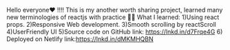 Hello everyone❤ !!!!
This is my another worth sharing project, 
learned many new terminologies of reactjs with practice 🎊🙌
What I learned:
1)Using react props.
2)Responsive Web development.
3)Smooth scrolling by reactScroll
4)UserFriendly UI
5)Source code on GitHub link: https://lnkd.in/d7Frqe4G
6) Deployed on Netlify link:https://lnkd.in/dMKMHQBN
